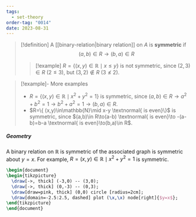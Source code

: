 ```yaml
---
tags:
  - set-theory
order-tag: "0014"
date: 2023-08-31
---
```


>[!definition]
>A [[binary-relation|binary relation]] on $A$ is **symmetric** if
>$$(a,b)\in R \to (b,a)\in R$$
>
>>[!example]
>>$R=\{ (x,y)\in\mathbb{R}\mid x\leq y \}$ is not symmetric,
>>since $(2,3)\in R$ ($2\leq 3$),
>>but $(3,2)\notin R$ ($3\not\leq 2$).

>[!example]- More examples
>- $R=\{ (x,y)\in\mathbb{R}\mid x^{2}+y^{2}=1 \}$ is symmetric,
>since $(a,b)\in R\to a^{2}+b^{2}=1\to b^{2}+a^{2}=1\to(b,a)\in R$.
>- $R=\{ (x,y)\in\mathbb{N}\mid x-y \textnormal{ is even}\}$ is symmetric,
>since $(a,b)\in R\to(a-b) \textnormal{ is even}\to -(a-b)=b-a \textnormal{ is even}\to(b,a)\in R$.
##### Geometry
A binary relation on $\mathbb{R}$ is symmetric of the associated graph is symmetric about $y=x$.
For example, $R={(x,y)\in\mathbb{R}\mid x^{2}+y^{2}=1}$ is symmetric.

```tikz
\begin{document}
\begin{tikzpicture}
  \draw[->, thick] (-3,0) -- (3,0);
  \draw[->, thick] (0,-3) -- (0,3);
  \draw[draw=pink, thick] (0,0) circle [radius=2cm];
  \draw[domain=-2.5:2.5, dashed] plot (\x,\x) node[right]{$y=x$};
\end{tikzpicture}
\end{document}
```
